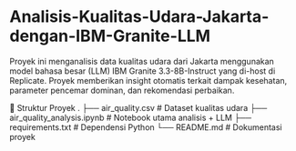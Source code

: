 # Analisis-Kualitas-Udara-Jakarta-dengan-IBM-Granite-LLM
Proyek ini menganalisis data kualitas udara dari Jakarta menggunakan model bahasa besar (LLM) IBM Granite 3.3-8B-Instruct yang di-host di Replicate. Proyek memberikan insight otomatis terkait dampak kesehatan, parameter pencemar dominan, dan rekomendasi perbaikan.

📁 Struktur Proyek
.
├── air_quality.csv         # Dataset kualitas udara
├── air_quality_analysis.ipynb  # Notebook utama analisis + LLM
├── requirements.txt        # Dependensi Python
└── README.md               # Dokumentasi proyek
